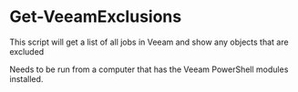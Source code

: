 # Get-VeeamExclusions
This script will get a list of all jobs in Veeam and show any objects that are excluded

Needs to be run from a computer that has the Veeam PowerShell modules installed.